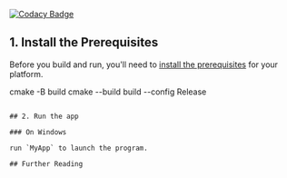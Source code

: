 [![Codacy Badge](https://app.codacy.com/project/badge/Grade/c1d943f6d79948be92cbb99c7742854c)](https://app.codacy.com/gh/H-Dickson/COSC345/dashboard?utm_source=gh&utm_medium=referral&utm_content=&utm_campaign=Badge_grade)


## 1. Install the Prerequisites

Before you build and run, you'll need to [install the prerequisites](https://docs.ultralig.ht/docs/installing-prerequisites) for your platform.

cmake -B build
cmake --build build --config Release
```

## 2. Run the app

### On Windows

run `MyApp` to launch the program.

## Further Reading

